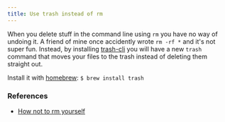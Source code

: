 ```yaml
---
title: Use trash instead of rm
---
```


When you delete stuff in the command line using `rm` you have no way of undoing it. A friend of mine once accidently wrote `rm -rf *` and it's not super fun. Instead, by installing [trash-cli](https://github.com/andreafrancia/trash-cli) you will have a new `trash` command that moves your files to the trash instead of deleting them straight out.

Install it with [homebrew](http://brew.sh/): `$ brew install trash`

### References

- [How not to rm yourself](https://plus.google.com/114738313102270607087/posts/Quxra6ARTRs)
